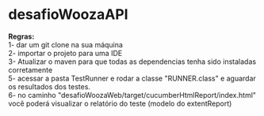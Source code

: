 # desafioWoozaAPI

<strong>Regras:</strong> <br>
1- dar um git clone na sua máquina <br>
2- importar o projeto para uma IDE <br>
3- Atualizar o maven para que todas as dependencias tenha sido instaladas corretamente <br>
5- acessar a pasta TestRunner e rodar a classe "RUNNER.class" e aguardar os resultados dos testes. <br>
6- no caminho "desafioWoozaWeb/target/cucumberHtmlReport/index.html" você poderá visualizar o relatório do teste (modelo do extentReport)
